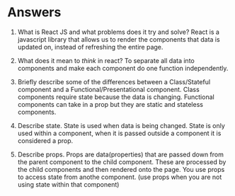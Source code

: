 # Answers

1.  What is React JS and what problems does it try and solve?
    React is a javascript library that allows us to render the components that data is updated on, instead of refreshing the entire page.
1.  What does it mean to _think_ in react?
    To separate all data into components and make each component do one function independently.

1.  Briefly describe some of the differences between a Class/Stateful component and a Functional/Presentational component.
    Class components require state because the data is changing. Functional components can take in a prop but they are static and stateless components.

1.  Describe state.
    State is used when data is being changed. State is only used within a component, when it is passed outside a component it is considered a prop.
1.  Describe props.
    Props are data(properties) that are passed down from the parent component to the child component. These are processed by the child components and then rendered onto the page. You use props to access state from anothe component. (use props when you are not using state within that component)

